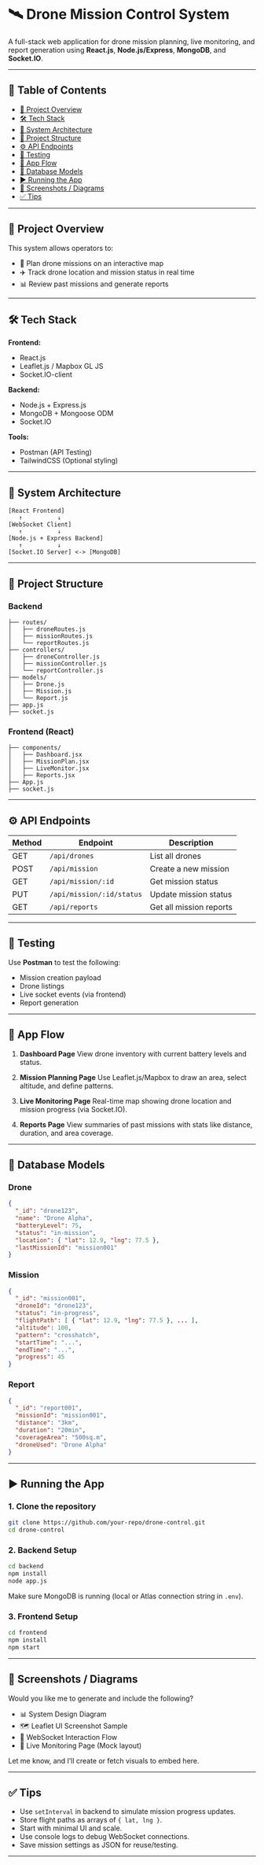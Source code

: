 # 🛰️ Drone Mission Control System

A full-stack web application for drone mission planning, live monitoring, and report generation using **React.js**, **Node.js/Express**, **MongoDB**, and **Socket.IO**.

---

## 📌 Table of Contents

* [🚀 Project Overview](#-project-overview)
* [🛠️ Tech Stack](#-tech-stack)
* [📐 System Architecture](#-system-architecture)
* [📁 Project Structure](#-project-structure)
* [⚙️ API Endpoints](#-api-endpoints)
* [🧪 Testing](#-testing)
* [🚦 App Flow](#-app-flow)
* [🧱 Database Models](#-database-models)
* [▶️ Running the App](#-running-the-app)
* [📸 Screenshots / Diagrams](#-screenshots--diagrams)
* [✅ Tips](#-tips)

---

## 🚀 Project Overview

This system allows operators to:

* 📍 Plan drone missions on an interactive map
* ✈️ Track drone location and mission status in real time
* 📊 Review past missions and generate reports

---

## 🛠️ Tech Stack

**Frontend:**

* React.js
* Leaflet.js / Mapbox GL JS
* Socket.IO-client

**Backend:**

* Node.js + Express.js
* MongoDB + Mongoose ODM
* Socket.IO

**Tools:**

* Postman (API Testing)
* TailwindCSS (Optional styling)

---

## 📐 System Architecture

```text
[React Frontend]
   ↑          ↓
[WebSocket Client]
   ↑          ↓
[Node.js + Express Backend]
   ↑          ↓
[Socket.IO Server] <-> [MongoDB]
```

---

## 📁 Project Structure

### Backend

```
├── routes/
│   ├── droneRoutes.js
│   ├── missionRoutes.js
│   └── reportRoutes.js
├── controllers/
│   ├── droneController.js
│   ├── missionController.js
│   └── reportController.js
├── models/
│   ├── Drone.js
│   ├── Mission.js
│   └── Report.js
├── app.js
├── socket.js
```

### Frontend (React)

```
├── components/
│   ├── Dashboard.jsx
│   ├── MissionPlan.jsx
│   ├── LiveMonitor.jsx
│   ├── Reports.jsx
├── App.js
├── socket.js
```

---

## ⚙️ API Endpoints

| Method | Endpoint                  | Description             |
| ------ | ------------------------- | ----------------------- |
| GET    | `/api/drones`             | List all drones         |
| POST   | `/api/mission`            | Create a new mission    |
| GET    | `/api/mission/:id`        | Get mission status      |
| PUT    | `/api/mission/:id/status` | Update mission status   |
| GET    | `/api/reports`            | Get all mission reports |

---

## 🧪 Testing

Use **Postman** to test the following:

* Mission creation payload
* Drone listings
* Live socket events (via frontend)
* Report generation

---

## 🚦 App Flow

1. **Dashboard Page**
   View drone inventory with current battery levels and status.

2. **Mission Planning Page**
   Use Leaflet.js/Mapbox to draw an area, select altitude, and define patterns.

3. **Live Monitoring Page**
   Real-time map showing drone location and mission progress (via Socket.IO).

4. **Reports Page**
   View summaries of past missions with stats like distance, duration, and area coverage.

---

## 🧱 Database Models

### Drone

```json
{
  "_id": "drone123",
  "name": "Drone Alpha",
  "batteryLevel": 75,
  "status": "in-mission",
  "location": { "lat": 12.9, "lng": 77.5 },
  "lastMissionId": "mission001"
}
```

### Mission

```json
{
  "_id": "mission001",
  "droneId": "drone123",
  "status": "in-progress",
  "flightPath": [ { "lat": 12.9, "lng": 77.5 }, ... ],
  "altitude": 100,
  "pattern": "crosshatch",
  "startTime": "...",
  "endTime": "...",
  "progress": 45
}
```

### Report

```json
{
  "_id": "report001",
  "missionId": "mission001",
  "distance": "3km",
  "duration": "20min",
  "coverageArea": "500sq.m",
  "droneUsed": "Drone Alpha"
}
```

---

## ▶️ Running the App

### 1. Clone the repository

```bash
git clone https://github.com/your-repo/drone-control.git
cd drone-control
```

### 2. Backend Setup

```bash
cd backend
npm install
node app.js
```

Make sure MongoDB is running (local or Atlas connection string in `.env`).

### 3. Frontend Setup

```bash
cd frontend
npm install
npm start
```

---

## 📸 Screenshots / Diagrams

Would you like me to generate and include the following?

* 📊 System Design Diagram
* 🗺️ Leaflet UI Screenshot Sample
* 🔌 WebSocket Interaction Flow
* 🧭 Live Monitoring Page (Mock layout)

Let me know, and I’ll create or fetch visuals to embed here.

---

## ✅ Tips

* Use `setInterval` in backend to simulate mission progress updates.
* Store flight paths as arrays of `{ lat, lng }`.
* Start with minimal UI and scale.
* Use console logs to debug WebSocket connections.
* Save mission settings as JSON for reuse/testing.

---
